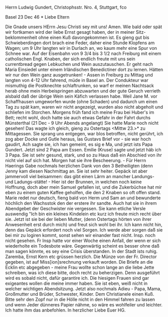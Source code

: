 Herrn Ludwig Gundert, Christophsstr. Nro. 4, Stuttgart, fco

 Basel 23 Dec 46 <Mittwoch>*
Liebe Eltern

Die Gnade unsers HErrn Jesu Christi sey mit uns! Amen.
Wie bald oder spät wir fortkamen wird der liebe Ernst gesagt haben, der in meiner Sitz-beklommenheit ohne einen Kuß davongekommen ist. Es gieng gut bis Schwieberdingen dort brach eine Feder, daher eine Stunde Klopfens am Wagen; um 9 Uhr langten wir in Durlach an, wo kaum mehr eine Spur von Schnee war. Auf der Eisenbahn von 9 3/4 bis 3 1/2 nach Freiburg mit einem catholischen Engl. Knaben, der sich endlich freute mit uns sein currentbread gegen Lebkuchen und Wein auszutauschen. Er geht nach Maria Einsiedel unter einem Irländischen Benedictiner dort zu lernen. Hätten wir nur den Wein ganz ausgetrunken! - Assen in Freiburg zu Mittag und langten von 4-12 Uhr fahrend, müde in Basel an. Der Condukteur war mismuthig die Postknechte schlaftrunken, so warf er meinen Nachtsack herab ohne mein Herbeispringen abzuwarten und der gute Geruch verrieth alsbald daß der übrige Wein sein Käfich verlassen habe. Weil Jane M. vor Schaffhausen umgeworfen wurde (ohne Schaden) und dadurch um einen Tag zu spät kam, waren wir nicht angezeigt, wurden also nicht abgeholt und schliefen im Storchen. Morgens früh fand ich meine Frau bei Huber's im Bett; recht wohl, doch hatte sie auch etwas Gefahr in der Fahrt durchs Münsterthal (21 Dec - 9 Uhr Abends angelangt) Sie hatte Marie noch nicht gesehen! Das wagte ich gleich, gieng zu Ostertags <Mittw 23.>* zu Mittagessen. Sie sprang uns entgegen, war blos betroffen, nicht gerührt, ich zog aber Docke und Gutle heraus, las Gustavs Brief vor - sie war hoch gaudirt, Ach sagte sie, ich han gemeint, es sig e Ma, und jetzt ists Papa Gundert. Jetzt sind 2 Papa am Essen. Emilie (Kruse) sagte und jetzt häb ich 3 Papa. Sie ist sehr gesund, stark, und so zu Haus daß ein Abschied von ihr nicht viel auf sich hat. Morgen hat sie ihre Bescheerung. - Für Herrn Haerings Gabe nochmals herzlichen Dank von den 3 Betheiligten (denn Jenny kam diesen Nachmittag an. Sie ist sehr heiter. Gepäck ist aber jammervoll viel beisammen: das gibt einen Lärm an mancher Landungs- und Ladungs-stätte! - Hier ist der Brunnen, in welchen noch keine Hoffnung, doch aber mein Samuel gefallen ist, und die Zukerbüchse hat mir eben zu einem guten Kaffee geholfen, die den 2 Knaben so oft offen stand. Marie redet nur deutsch, fieng bald von Herm und Sam an und bewunderte höchlich den Wachsstok den der erstere ihr sandte. Auch hat sie in ihrem Abendgebet der Geschwister nie vergessen. Sie kann etliche Versle auswendig "Ich bin ein kleines Kindelein etc kurz ich freute mich recht über sie. Jetzt ist sie bei der lieben Mutter, (denn Ostertags hörten von ihrer Anwesenheit erst durch mich) und freut sich wohl bei ihr. Ich kann nicht hin, denn das Gepäck erfordert noch viel Sorgen. Ich werde aber sorgen daß sie bei mir zu logiren kommt, sonst sehen wir einander fast nicht. Insp. noch nicht gesehen. Fr Insp hatte vor einer Woche einen Anfall, der wenn er sich wiederholte ein Todesbote wäre. Gegenwärtig scheint es besser ohne daß man sagen könnte, es sey eine Crisis überstanden. In der Stadt ists ruhig. Zaremba, Ernst Kern etc grüssen herzlich. Die Münze von der Fr. Director gegeben, ist auf Miss[ion]srechnung verkauft worden. Die Briefe an die Ecklin etc abgegeben - meine Frau wollte schon lange an die liebe Jette schreiben, was ich diese bitte, doch recht zu beherzigen. Denn ausgeführt wird es sobald nicht, dafür garantire ich. Die hiesigen Frauen sind gar exigeantes wollen die meine immer haben. Sie ist eben, weiß nicht in welcher wichtigen Abendsitzung. Jetzt also nochmals Adieu - Papa, Mama, Großmutter und Brüder, Schwester, Kinder. Dem Christianele einen Kuß. Bitte sehr den Zopf nur in die Hölle nicht in den Himmel fahren zu lassen und wenn Jeder dünneres Papier nähme, so wäre es wohlfeiler und leichter. Ich hatte ihm das anbefohlen.
 In herzlicher Liebe
 Euer HG.

